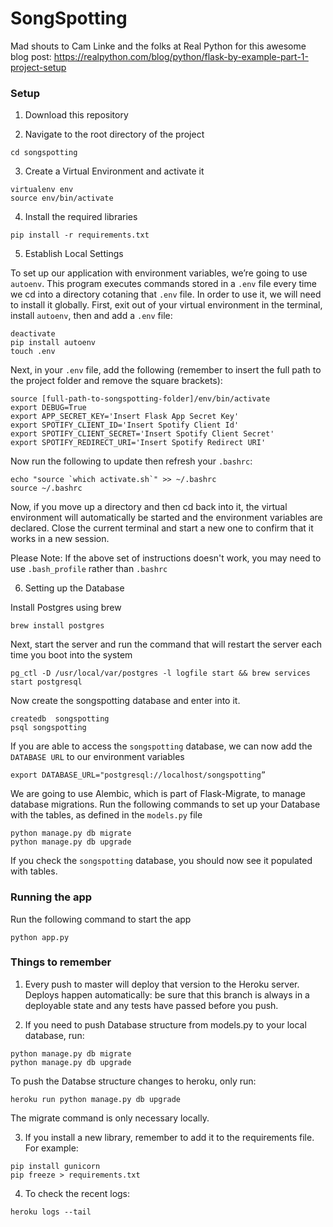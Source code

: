 # SongSpotting

Mad shouts to Cam Linke and the folks at Real Python for this awesome blog post: https://realpython.com/blog/python/flask-by-example-part-1-project-setup

### Setup
1. Download this repository

2. Navigate to the root directory of the project
```
cd songspotting
```

3. Create a Virtual Environment and activate it
```
virtualenv env
source env/bin/activate
```

4. Install the required libraries
```
pip install -r requirements.txt
```

5. Establish Local Settings

To set up our application with environment variables, we’re going to use `autoenv`. This program executes commands stored in a `.env` file every time we cd into a directory cotaning that `.env` file. In order to use it, we will need to install it globally. First, exit out of your virtual environment in the terminal, install `autoenv`, then and add a `.env` file:

```
deactivate
pip install autoenv
touch .env
```

Next, in your `.env` file, add the following (remember to insert the full path to the project folder and remove the square brackets):
```
source [full-path-to-songspotting-folder]/env/bin/activate
export DEBUG=True
export APP_SECRET_KEY='Insert Flask App Secret Key'
export SPOTIFY_CLIENT_ID='Insert Spotify Client Id'
export SPOTIFY_CLIENT_SECRET='Insert Spotify Client Secret'
export SPOTIFY_REDIRECT_URI='Insert Spotify Redirect URI'
```

Now run the following to update then refresh your `.bashrc`:
```
echo "source `which activate.sh`" >> ~/.bashrc
source ~/.bashrc
```

Now, if you move up a directory and then cd back into it, the virtual environment will automatically be started and the environment variables are declared. Close the current terminal and start a new one to confirm that it works in a new session.

Please Note: If the above set of instructions doesn't work, you may need to use `.bash_profile` rather than `.bashrc`


6. Setting up the Database

Install Postgres using brew
```
brew install postgres
```

Next, start the server and run the command that will restart the server each time you boot into the system
```
pg_ctl -D /usr/local/var/postgres -l logfile start && brew services start postgresql
```

Now create the songspotting database and enter into it.
```
createdb  songspotting
psql songspotting
```

If you are able to access the `songspotting` database, we can now add the `DATABASE URL` to our environment variables
```
export DATABASE_URL="postgresql://localhost/songspotting”
```

We are going to use Alembic, which is part of Flask-Migrate, to manage database migrations. Run the following commands to set up your Database with the tables, as defined in the `models.py` file

```
python manage.py db migrate
python manage.py db upgrade
```

If you check the `songspotting` database, you should now see it populated with tables.



### Running the app
Run the following command to start the app
```
python app.py
```


### Things to remember 

1. Every push to master will deploy that version to the Heroku server. Deploys happen automatically: be sure that this branch  is always in a deployable state and any tests have passed before you push.

2. If you need to push Database structure from models.py to your local database, run:
```
python manage.py db migrate
python manage.py db upgrade
```

To push the Databse structure changes to heroku, only run:
```
heroku run python manage.py db upgrade
```
The migrate command is only necessary locally. 

3. If you install a new library, remember to add it to the requirements file. For example:
```
pip install gunicorn
pip freeze > requirements.txt
```

4. To check the recent logs:
```
heroku logs --tail
```
